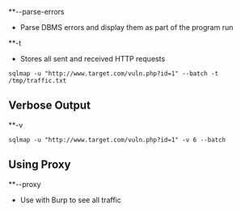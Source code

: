 **--parse-errors
- Parse DBMS errors and display them as part of the program run

**-t
- Stores all sent and received HTTP requests
```shell-session
sqlmap -u "http://www.target.com/vuln.php?id=1" --batch -t /tmp/traffic.txt
```

## Verbose Output
**-v
```shell-session
sqlmap -u "http://www.target.com/vuln.php?id=1" -v 6 --batch
```

## Using Proxy
**--proxy
- Use with Burp to see all traffic
